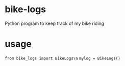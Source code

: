 # bike-logs
Python program to keep track of my bike riding

# usage
`from bike_logs import BikeLogs\n`
`mylog = BikeLogs()`
